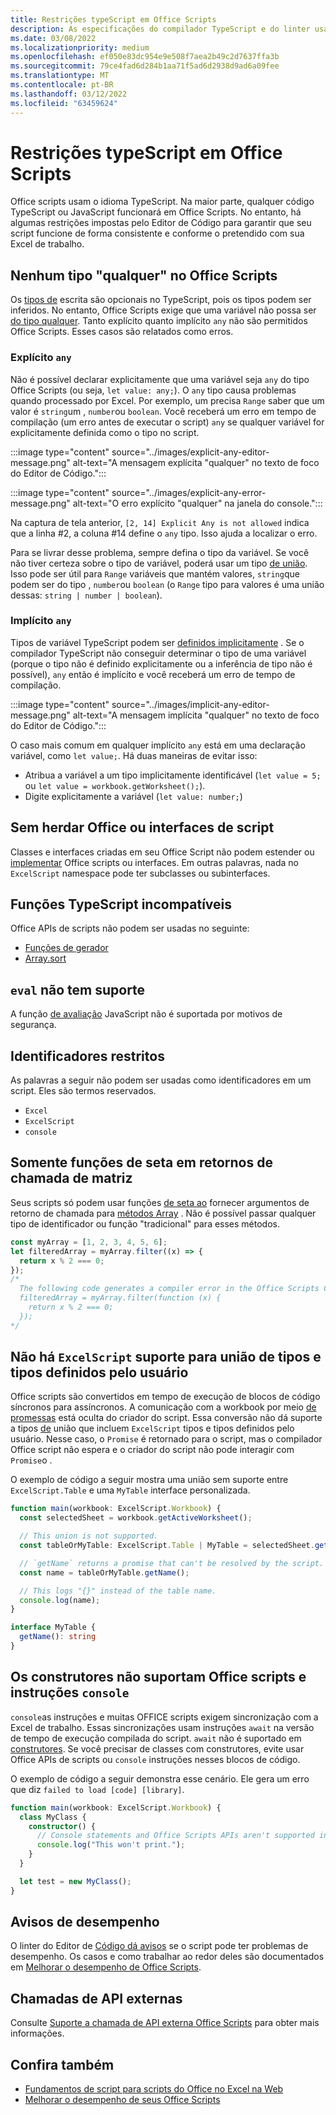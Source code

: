```yaml
---
title: Restrições typeScript em Office Scripts
description: As especificações do compilador TypeScript e do linter usados pelo editor de código Office Scripts.
ms.date: 03/08/2022
ms.localizationpriority: medium
ms.openlocfilehash: ef050e83dc954e9e508f7aea2b49c2d7637ffa3b
ms.sourcegitcommit: 79ce4fad6d284b1aa71f5ad6d2938d9ad6a09fee
ms.translationtype: MT
ms.contentlocale: pt-BR
ms.lasthandoff: 03/12/2022
ms.locfileid: "63459624"
---
```

# <a name="typescript-restrictions-in-office-scripts"></a>Restrições typeScript em Office Scripts

Office scripts usam o idioma TypeScript. Na maior parte, qualquer código TypeScript ou JavaScript funcionará em Office Scripts. No entanto, há algumas restrições impostas pelo Editor de Código para garantir que seu script funcione de forma consistente e conforme o pretendido com sua Excel de trabalho.

## <a name="no-any-type-in-office-scripts"></a>Nenhum tipo "qualquer" no Office Scripts

Os [tipos de](https://www.typescriptlang.org/docs/handbook/typescript-in-5-minutes.html) escrita são opcionais no TypeScript, pois os tipos podem ser inferidos. No entanto, Office Scripts exige que uma variável não possa ser [do tipo qualquer](https://www.typescriptlang.org/docs/handbook/basic-types.html#any). Tanto explícito quanto implícito `any` não são permitidos Office Scripts. Esses casos são relatados como erros.

### <a name="explicit-any"></a>Explícito `any`

Não é possível declarar explicitamente que uma variável seja `any` do tipo Office Scripts (ou seja, `let value: any;`). O `any` tipo causa problemas quando processado por Excel. Por exemplo, um precisa `Range` saber que um valor é `string`um , `number`ou `boolean`. Você receberá um erro em tempo de compilação (um erro antes de executar o script) `any` se qualquer variável for explicitamente definida como o tipo no script.

:::image type="content" source="../images/explicit-any-editor-message.png" alt-text="A mensagem explícita &quot;qualquer&quot; no texto de foco do Editor de Código.":::

:::image type="content" source="../images/explicit-any-error-message.png" alt-text="O erro explícito &quot;qualquer&quot; na janela do console.":::

Na captura de tela anterior, `[2, 14] Explicit Any is not allowed` indica que a linha #2, a coluna #14 define o `any` tipo. Isso ajuda a localizar o erro.

Para se livrar desse problema, sempre defina o tipo da variável. Se você não tiver certeza sobre o tipo de variável, poderá usar um tipo [de união](https://www.typescriptlang.org/docs/handbook/unions-and-intersections.html). Isso pode ser útil para `Range` variáveis que mantém valores, `string`que podem ser do tipo , `number`ou `boolean` (o `Range` tipo para valores é uma união dessas: `string | number | boolean`).

### <a name="implicit-any"></a>Implícito `any`

Tipos de variável TypeScript podem ser [definidos implicitamente](https://www.typescriptlang.org/docs/handbook/type-inference.html) . Se o compilador TypeScript não conseguir determinar o tipo de uma variável (porque o tipo não é definido explicitamente ou a inferência de tipo não é possível), `any` então é implícito e você receberá um erro de tempo de compilação.

:::image type="content" source="../images/implicit-any-editor-message.png" alt-text="A mensagem implícita &quot;qualquer&quot; no texto de foco do Editor de Código.":::

O caso mais comum em qualquer implícito `any` está em uma declaração variável, como `let value;`. Há duas maneiras de evitar isso:

* Atribua a variável a um tipo implicitamente identificável (`let value = 5;` ou `let value = workbook.getWorksheet();`).
* Digite explicitamente a variável (`let value: number;`)

## <a name="no-inheriting-office-script-classes-or-interfaces"></a>Sem herdar Office ou interfaces de script

Classes e interfaces criadas em seu Office Script não podem estender ou [implementar](https://www.typescriptlang.org/docs/handbook/classes.html#inheritance) Office scripts ou interfaces. Em outras palavras, nada no `ExcelScript` namespace pode ter subclasses ou subinterfaces.

## <a name="incompatible-typescript-functions"></a>Funções TypeScript incompatíveis

Office APIs de scripts não podem ser usadas no seguinte:

* [Funções de gerador](https://developer.mozilla.org/docs/Web/JavaScript/Guide/Iterators_and_Generators#generator_functions)
* [Array.sort](https://developer.mozilla.org/docs/Web/JavaScript/Reference/Global_Objects/Array/sort)

## <a name="eval-is-not-supported"></a>`eval` não tem suporte

A função [de avaliação](https://developer.mozilla.org/docs/Web/JavaScript/Reference/Global_Objects/eval) JavaScript não é suportada por motivos de segurança.

## <a name="restricted-identifiers"></a>Identificadores restritos

As palavras a seguir não podem ser usadas como identificadores em um script. Eles são termos reservados.

* `Excel`
* `ExcelScript`
* `console`

## <a name="only-arrow-functions-in-array-callbacks"></a>Somente funções de seta em retornos de chamada de matriz

Seus scripts só podem usar funções [de seta ao](https://developer.mozilla.org/docs/Web/JavaScript/Reference/Functions/Arrow_functions) fornecer argumentos de retorno de chamada para [métodos Array](https://developer.mozilla.org/docs/Web/JavaScript/Reference/Global_Objects/Array) . Não é possível passar qualquer tipo de identificador ou função "tradicional" para esses métodos.

```TypeScript
const myArray = [1, 2, 3, 4, 5, 6];
let filteredArray = myArray.filter((x) => {
  return x % 2 === 0;
});
/*
  The following code generates a compiler error in the Office Scripts Code Editor.
  filteredArray = myArray.filter(function (x) {
    return x % 2 === 0;
  });
*/
```

## <a name="unions-of-excelscript-types-and-user-defined-types-arent-supported"></a>Não há `ExcelScript` suporte para união de tipos e tipos definidos pelo usuário

Office scripts são convertidos em tempo de execução de blocos de código síncronos para assíncronos. A comunicação com a workbook por meio [de promessas](https://developer.mozilla.org/docs/Web/JavaScript/Reference/Global_Objects/Promise) está oculta do criador do script. Essa conversão não dá suporte a tipos [de](https://www.typescriptlang.org/docs/handbook/2/everyday-types.html#union-types) união que incluem `ExcelScript` tipos e tipos definidos pelo usuário. Nesse caso, o `Promise` é retornado para o script, mas o compilador Office script não espera e o criador do script não pode interagir com `Promise`o .

O exemplo de código a seguir mostra uma união sem suporte entre `ExcelScript.Table` e uma `MyTable` interface personalizada.

```TypeScript
function main(workbook: ExcelScript.Workbook) {
  const selectedSheet = workbook.getActiveWorksheet();

  // This union is not supported.
  const tableOrMyTable: ExcelScript.Table | MyTable = selectedSheet.getTables()[0];

  // `getName` returns a promise that can't be resolved by the script.
  const name = tableOrMyTable.getName();

  // This logs "{}" instead of the table name.
  console.log(name);
}

interface MyTable {
  getName(): string
}
```

## <a name="constructors-dont-support-office-scripts-apis-and-console-statements"></a>Os construtores não suportam Office scripts e instruções `console`

`console`as instruções e muitas OFFICE scripts exigem sincronização com a Excel de trabalho. Essas sincronizações usam instruções `await` na versão de tempo de execução compilada do script. `await` não é suportado em [construtores](https://developer.mozilla.org/docs/Web/JavaScript/Reference/Classes/constructor). Se você precisar de classes com construtores, evite usar Office APIs de scripts ou `console` instruções nesses blocos de código.

O exemplo de código a seguir demonstra esse cenário. Ele gera um erro que diz `failed to load [code] [library]`.

```TypeScript
function main(workbook: ExcelScript.Workbook) {
  class MyClass {
    constructor() {
      // Console statements and Office Scripts APIs aren't supported in constructors.
      console.log("This won't print.");
    }
  }

  let test = new MyClass();
}
```

## <a name="performance-warnings"></a>Avisos de desempenho

O linter do Editor de [Código dá avisos](https://wikipedia.org/wiki/Lint_(software)) se o script pode ter problemas de desempenho. Os casos e como trabalhar ao redor deles são documentados em [Melhorar o desempenho de Office Scripts](web-client-performance.md).

## <a name="external-api-calls"></a>Chamadas de API externas

Consulte [Suporte a chamada de API externa Office Scripts](external-calls.md) para obter mais informações.

## <a name="see-also"></a>Confira também

* [Fundamentos de script para scripts do Office no Excel na Web](scripting-fundamentals.md)
* [Melhorar o desempenho de seus Office Scripts](web-client-performance.md)
